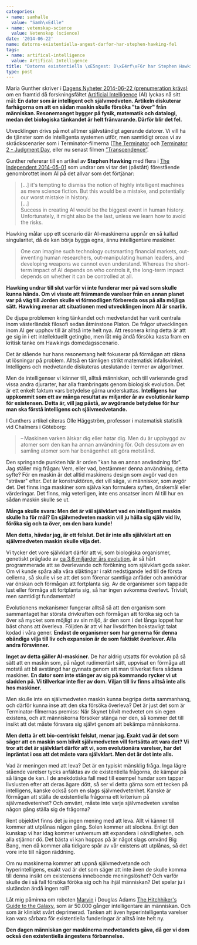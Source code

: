 ```yaml
---
categories:
- name: samhalle
  value: "Samh\xE4lle"
- name: vetenskap-science
  value: Vetenskap (science)
date: '2014-06-22'
name: datorns-existentiella-angest-darfor-har-stephen-hawking-fel
tags:
- name: artifical-intelligence
  value: Artifical Intelligence
title: "Datorns existentiella \xE5ngest: D\xE4rf\xF6r har Stephen Hawking fel"
type: post
---
```

Maria Gunther skriver i [Dagens Nyheter 2014-06-22 (prenumeration krävs)](http://www.dn.se/nyheter/vetenskap/maskinerna-ar-vara-vanner-/) om en framtid då forskningsfältet [Artificial Intelligence](http://en.wikipedia.org/wiki/Artificial_intelligence) (AI) lyckas nå sitt mål: **En dator som är intelligent och självmedveten. Artikeln diskuterar farhågorna om att en sådan maskin skulle försöka "ta över" från människan. Resonemanget bygger på fysik, matematik och datalogi, medan det biologiska tänkandet är helt frånvarande. Därför blir det fel.**

Utvecklingen drivs på mot alltmer självständigt agerande datorer. Vi vill ha de tjänster som de intelligenta systemen utför, men samtidigt oroas vi av skräckscenarier som i Terminator-filmerna ([The Terminator](http://www.imdb.com/title/tt0088247/) och [Terminator 2 - Judgment Day](http://www.imdb.com/title/tt0103064/), eller nu senast filmen [”Transcendence”](http://www.imdb.com/title/tt2209764/).

Gunther refererar till en artikel av **Stephen Hawking** med flera i [The Independent 2014-05-01](http://www.independent.co.uk/news/science/stephen-hawking-transcendence-looks-at-the-implications-of-artificial-intelligence--but-are-we-taking-ai-seriously-enough-9313474.html) som undrar om vi tar det (påstått) förestående genombrottet inom AI på det allvar som det förtjänar:

> [...] it's tempting to dismiss the notion of highly intelligent machines as mere science fiction. But this would be a mistake, and potentially our worst mistake in history.  
> [...]  
> Success in creating AI would be the biggest event in human history. Unfortunately, it might also be the last, unless we learn how to avoid the risks.  

Hawking målar upp ett scenario där AI-maskinerna uppnår en så kallad singularitet, då de kan börja bygga egna, ännu intelligentare maskiner.

> One can imagine such technology outsmarting financial markets, out-inventing human researchers, out-manipulating human leaders, and developing weapons we cannot even understand. Whereas the short-term impact of AI depends on who controls it, the long-term impact depends on whether it can be controlled at all.

**Hawking undrar till slut varför vi inte funderar mer på vad som skulle kunna hända. Om vi visste att främmande varelser från en annan planet var på väg till Jorden skulle vi förmodligen förbereda oss på alla möjliga sätt. Hawking menar att situationen med utvecklingen inom AI är snarlik.**

De djupa problemen kring tänkandet och medvetandet har varit centrala inom västerländsk filosofi sedan åtminstone Platon. De frågor utvecklingen inom AI ger upphov till är alltså inte helt nya. Att resonera kring detta är att ge sig in i ett intellektuellt getingbo, men låt mig ändå försöka kasta fram en kritisk tanke om Hawkings domedagsscenario.

Det är slående hur hans resonemang helt fokuserar på förmågan att räkna ut lösningar på problem. Alltså en tämligen strikt matematisk infallsvinkel. Intelligens och medvetande diskuteras uteslutande i termer av algoritmer.

Men de intelligenser vi känner till, alltså människan, och till varierande grad vissa andra djurarter, har alla frambringats genom biologisk evolution. Det är ett enkelt faktum vars betydelse gärna underskattas. **Intelligens har uppkommit som ett av många resultat av miljarder år av evolutionär kamp för existensen. Detta är, vill jag påstå, av avgörande betydelse för hur man ska förstå intelligens och självmedvetande.**

I Gunthers artikel citeras Olle Häggström, professor i matematisk statistik vid Chalmers i Göteborg:

> – Maskinen varken älskar dig eller hatar dig. Men du är uppbyggd av atomer som den kan ha annan användning för. Och dessutom av en samling atomer som har benägenhet att göra motstånd.

Den springande punkten här är orden "kan ha en annan användning för". Jag ställer mig frågan: Vem, eller vad, bestämmer denna användning, detta syfte? För en maskin är det alltid maskinens design som avgör vad den "strävar" efter. Det är konstruktören, det vill säga, vi människor, som avgör det. Det finns inga maskiner som själva kan formulera syften, önskemål eller värderingar. Det finns, mig veterligen, inte ens ansatser inom AI till hur en sådan maskin skulle se ut.

**Många skulle svara: Men det är väl självklart vad en intelligent maskin skulle ha för mål? En självmedveten maskin vill ju hålla sig själv vid liv, föröka sig och ta över, om den bara kunde!**

**Men detta, hävdar jag, är ett felslut. Det är inte alls självklart att en självmedveten maskin skulle vilja det.**

Vi tycker det vore självklart därför att vi, som biologiska organismer, genetiskt präglade av [ca 3,6 miljarder års evolution](http://en.wikipedia.org/wiki/Timeline_of_evolutionary_history_of_life), är så hårt programmerade att se överlevande och förökning som självklart goda saker. Om vi kunde spåra alla våra släktingar i rakt nedstigande led till de första cellerna, så skulle vi se att det som förenar samtliga anfäder och anmödrar var önskan och förmågan att fortplanta sig. Av de organismer som tappade lust eller förmåga att fortplanta sig, så har ingen avkomma överlevt. Trivialt, men samtidigt fundamentalt!

Evolutionens mekanismer fungerar alltså så att den organism som sammantaget har största drivkraften och förmågan att föröka sig och ta över så mycket som möjligt av sin miljö, är den som i det långa loppet har bäst chans att överleva. Följden är att vi har livsdriften bokstavligt talat kodad i våra gener. **Endast de organismer som har generna för denna obändiga vilja till liv och expansion är de som faktiskt överlever. Alla andra försvinner.**

**Inget av detta gäller AI-maskiner.** De har aldrig utsatts för evolution på så sätt att en maskin som, på något rudimentärt sätt, uppvisat en förmåga att motstå att bli avstängd har gynnats genom att man tillverkat flera sådana maskiner. **En dator som inte stänger av sig på kommando rycker vi ut sladden på. Vi tillverkar inte fler av dom. Viljan till liv finns alltså inte alls hos maskiner.**

Men skulle inte en självmedveten maskin kunna begripa detta sammanhang, och därför kunna inse att den ska försöka överleva? Det är just det som är Terminator-filmernas premiss: När Skynet blivit medvetet om sin egen existens, och att människorna försöker stänga ner den, så kommer det till insikt att det måste försvara sig självt genom att bekämpa människorna.

**Men detta är ett bio-centriskt felslut, menar jag. Exakt vad är det som säger att en maskin som blivit självmedveten vill fortsätta att vara det? Vi tror att det är självklart därför att vi, som evolutionära varelser, har det inpräntat i oss att det måste vara självklart. Men det är det inte alls.**

Vad är meningen med att leva? Det är en typiskt mänsklig fråga. Inga lägre stående varelser tycks anfäktas av de existentiella frågorna, de kämpar på så länge de kan. I de anekdotiska fall med till exempel hundar som tappar livslusten efter att deras ägare dött, så ser vi detta gärna som ett tecken på intelligens, kanske också som en slags självmedvetenhet. Kanske är förmågan att ställa de existentiella frågorna ett kriterium på självmedvetenhet? Och omvänt, måste inte varje självmedveten varelse någon gång ställa sig de frågorna?

Rent objektivt finns det ju ingen mening med att leva. Allt vi känner till kommer att utplånas någon gång. Solen kommer att slockna. Enligt den kunskap vi har idag kommer universum att expandera i oändligheten, och alla stjärnor dö. Det bästa vi kan hoppas på är något slags omvänd Big Bang, men då kommer alla tidigare spår av vår existens att utplånas, så det vore inte till någon räddning.

Om nu maskinerna kommer att uppnå självmedvetande och hyperintelligens, exakt vad är det som säger att inte även de skulle komma till denna insikt om existensens inneboende meningslöshet? Och varför skulle de i så fall försöka föröka sig och ha ihjäl människan? Det spelar ju i slutändan ändå ingen roll?

Låt mig påminna om roboten [Marvin](http://en.wikipedia.org/wiki/Marvin_the_Paranoid_Android) i Douglas Adams [The Hitchhiker's Guide to the Galaxy](http://en.wikipedia.org/wiki/The_Hitchhiker's_Guide_to_the_Galaxy), som är 50.000 gånger intelligentare än människan. Och som är kliniskt svårt deprimerad. Tanken att även hyperintelligenta varelser kan vara sårbara för existentiella funderingar är alltså inte helt ny.

**Den dagen människan ger maskinerna medvetandets gåva, då ger vi dom också den existentiella ångestens förbannelse.**

